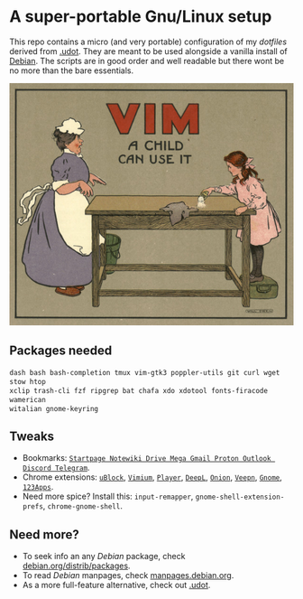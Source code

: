 # A super-portable Gnu/Linux setup

This repo contains a micro (and very portable) configuration of my *dotfiles* derived from [.udot](https://github.com/matteogiorgi/.udot). They are meant to be used alongside a vanilla install of [Debian](https://www.debian.org/download). The scripts are in good order and well readable but there wont be no more than the bare essentials.

![](vimmer)




## Packages needed

```
dash bash bash-completion tmux vim-gtk3 poppler-utils git curl wget stow htop
xclip trash-cli fzf ripgrep bat chafa xdo xdotool fonts-firacode wamerican
witalian gnome-keyring
```




## Tweaks

- Bookmarks: [`Startpage Notewiki Drive Mega Gmail Proton Outlook Discord Telegram`](bookmarks.html).
- Chrome extensions: [`uBlock`](https://chrome.google.com/webstore/detail/ublock-origin/cjpalhdlnbpafiamejdnhcphjbkeiagm?hl=en-US), [`Vimium`](https://chrome.google.com/webstore/detail/vimium/dbepggeogbaibhgnhhndojpepiihcmeb?hl=en-US), [`Player`](https://chrome.google.com/webstore/detail/mediaplayer-video-and-aud/mgmhnaapafpejpkhdhijgkljhpcpecpj?hl=en-US), [`DeepL`](https://chrome.google.com/webstore/detail/deepl-translate-reading-w/cofdbpoegempjloogbagkncekinflcnj), [`Onion`](https://chrome.google.com/webstore/detail/onion-browser-button/fockhhgebmfjljjmjhbdgibcmofjbpca?hl=en-US), [`Veepn`](https://chrome.google.com/webstore/detail/free-vpn-for-chrome-vpn-p/majdfhpaihoncoakbjgbdhglocklcgno/related?hl=en-US), [`Gnome`](https://chrome.google.com/webstore/detail/gnome-shell-integration/gphhapmejobijbbhgpjhcjognlahblep/related), [`123Apps`](https://chrome.google.com/webstore/detail/web-apps-by-123apps/dpplndkoilcedkdjicmbeoahnckdcnle).
- Need more spice? Install this: `input-remapper`, `gnome-shell-extension-prefs`, `chrome-gnome-shell`.




## Need more?

- To seek info an any *Debian* package, check [debian.org/distrib/packages](https://www.debian.org/distrib/packages).
- To read *Debian* manpages, check [manpages.debian.org](https://manpages.debian.org/).
- As a more full-feature alternative, check out [.udot](https://github.com/matteogiorgi/.udot).
